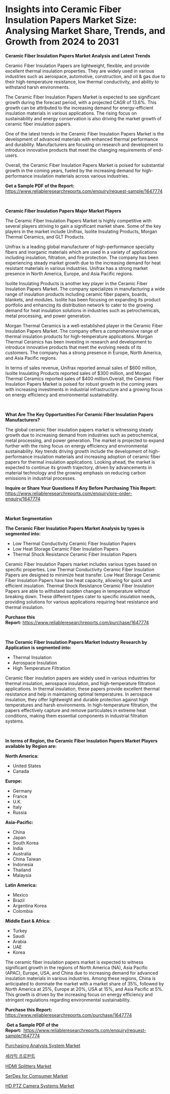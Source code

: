 <p><h1>Insights into Ceramic Fiber Insulation Papers Market Size: Analysing Market Share, Trends, and Growth from 2024 to 2031</h1></p><p><strong>Ceramic Fiber Insulation Papers Market Analysis and Latest Trends</strong></p>
<p><p>Ceramic Fiber Insulation Papers are lightweight, flexible, and provide excellent thermal insulation properties. They are widely used in various industries such as aerospace, automotive, construction, and oil & gas due to their high-temperature resistance, low thermal conductivity, and ability to withstand harsh environments.</p><p>The Ceramic Fiber Insulation Papers Market is expected to see significant growth during the forecast period, with a projected CAGR of 13.6%. This growth can be attributed to the increasing demand for energy-efficient insulation materials in various applications. The rising focus on sustainability and energy conservation is also driving the market growth of ceramic fiber insulation papers.</p><p>One of the latest trends in the Ceramic Fiber Insulation Papers Market is the development of advanced materials with enhanced thermal performance and durability. Manufacturers are focusing on research and development to introduce innovative products that meet the changing requirements of end-users.</p><p>Overall, the Ceramic Fiber Insulation Papers Market is poised for substantial growth in the coming years, fueled by the increasing demand for high-performance insulation materials across various industries.</p></p>
<p><strong>Get a Sample PDF of the Report:&nbsp;</strong> <a href="https://www.reliableresearchreports.com/enquiry/request-sample/1647774">https://www.reliableresearchreports.com/enquiry/request-sample/1647774</a></p>
<p>&nbsp;</p>
<p><strong>Ceramic Fiber Insulation Papers Major Market Players</strong></p>
<p><p>The Ceramic Fiber Insulation Papers Market is highly competitive with several players striving to gain a significant market share. Some of the key players in the market include Unifrax, Isolite Insulating Products, Morgan Thermal Ceramics, and GLT Products.</p><p>Unifrax is a leading global manufacturer of high-performance specialty fibers and inorganic materials which are used in a variety of applications including insulation, filtration, and fire protection. The company has been experiencing steady market growth due to the increasing demand for heat resistant materials in various industries. Unifrax has a strong market presence in North America, Europe, and Asia Pacific regions.</p><p>Isolite Insulating Products is another key player in the Ceramic Fiber Insulation Papers Market. The company specializes in manufacturing a wide range of insulation products including ceramic fiber papers, boards, blankets, and modules. Isolite has been focusing on expanding its product portfolio and enhancing its distribution network to cater to the growing demand for heat insulation solutions in industries such as petrochemicals, metal processing, and power generation.</p><p>Morgan Thermal Ceramics is a well-established player in the Ceramic Fiber Insulation Papers Market. The company offers a comprehensive range of thermal insulation products for high-temperature applications. Morgan Thermal Ceramics has been investing in research and development to introduce innovative products that meet the evolving needs of its customers. The company has a strong presence in Europe, North America, and Asia Pacific regions.</p><p>In terms of sales revenue, Unifrax reported annual sales of $600 million, Isolite Insulating Products reported sales of $300 million, and Morgan Thermal Ceramics reported sales of $400 million.Overall, the Ceramic Fiber Insulation Papers Market is poised for robust growth in the coming years with increasing investments in industrial infrastructure and a growing focus on energy efficiency and environmental sustainability.</p></p>
<p>&nbsp;</p>
<p><strong>What Are The Key Opportunities For Ceramic Fiber Insulation Papers Manufacturers?</strong></p>
<p><p>The global ceramic fiber insulation papers market is witnessing steady growth due to increasing demand from industries such as petrochemical, metal processing, and power generation. The market is projected to expand further with the rising focus on energy efficiency and environmental sustainability. Key trends driving growth include the development of high-performance insulation materials and increasing adoption of ceramic fiber papers for thermal insulation applications. Looking ahead, the market is expected to continue its growth trajectory, driven by advancements in material technology and the growing emphasis on reducing carbon emissions in industrial processes.</p></p>
<p><strong>Inquire or Share Your Questions If Any Before Purchasing This Report:</strong> <a href="https://www.reliableresearchreports.com/enquiry/pre-order-enquiry/1647774">https://www.reliableresearchreports.com/enquiry/pre-order-enquiry/1647774</a></p>
<p>&nbsp;</p>
<p><strong>Market Segmentation</strong></p>
<p><strong>The Ceramic Fiber Insulation Papers Market Analysis by types is segmented into:</strong></p>
<p><ul><li>Low Thermal Conductivity Ceramic Fiber Insulation Papers</li><li>Low Heat Storage Ceramic Fiber Insulation Papers</li><li>Thermal Shock Resistance Ceramic Fiber Insulation Papers</li></ul></p>
<p><p>Ceramic Fiber Insulation Papers market includes various types based on specific properties. Low Thermal Conductivity Ceramic Fiber Insulation Papers are designed to minimize heat transfer. Low Heat Storage Ceramic Fiber Insulation Papers have low heat capacity, allowing for quick and efficient insulation. Thermal Shock Resistance Ceramic Fiber Insulation Papers are able to withstand sudden changes in temperature without breaking down. These different types cater to specific insulation needs, providing solutions for various applications requiring heat resistance and thermal insulation.</p></p>
<p><strong>Purchase this Report:&nbsp;</strong><a href="https://www.reliableresearchreports.com/purchase/1647774">https://www.reliableresearchreports.com/purchase/1647774</a></p>
<p>&nbsp;</p>
<p><strong>The Ceramic Fiber Insulation Papers Market Industry Research by Application is segmented into:</strong></p>
<p><ul><li>Thermal Insulation</li><li>Aerospace Insulation</li><li>High Temperature Filtration</li></ul></p>
<p><p>Ceramic fiber insulation papers are widely used in various industries for thermal insulation, aerospace insulation, and high-temperature filtration applications. In thermal insulation, these papers provide excellent thermal resistance and help in maintaining optimal temperatures. In aerospace insulation, they offer lightweight and durable protection against high temperatures and harsh environments. In high-temperature filtration, the papers effectively capture and remove particulates in extreme heat conditions, making them essential components in industrial filtration systems.</p></p>
<p>&nbsp;</p>
<p><strong>In terms of Region, the Ceramic Fiber Insulation Papers Market Players available by Region are:</strong></p>
<p>
    <p> <strong> North America: </strong>
        <ul>
            <li>United States</li>
            <li>Canada</li>
        </ul>
        </p> 
    <p> <strong> Europe: </strong>
        <ul>
            <li>Germany</li>
            <li>France</li>
            <li>U.K.</li>
            <li>Italy</li>
            <li>Russia</li>
        </ul>
        </p> 
    <p> <strong> Asia-Pacific: </strong>
        <ul>
            <li>China</li>
            <li>Japan</li>
            <li>South Korea</li>
            <li>India</li>
            <li>Australia</li>
            <li>China Taiwan</li>
            <li>Indonesia</li>
            <li>Thailand</li>
            <li>Malaysia</li>
        </ul>
        </p> 
    <p> <strong> Latin America: </strong>
        <ul>
            <li>Mexico</li>
            <li>Brazil</li>
            <li>Argentina Korea</li>
            <li>Colombia</li>
        </ul>
        </p> 
    <p> <strong> Middle East & Africa: </strong>
        <ul>
            <li>Turkey</li>
            <li>Saudi</li>
            <li>Arabia</li>
            <li>UAE</li>
            <li>Korea</li>
        </ul>
    </p>
    </p>
<p><p>The ceramic fiber insulation papers market is expected to witness significant growth in the regions of North America (NA), Asia Pacific (APAC), Europe, USA, and China due to increasing demand for advanced insulation materials in various industries. Among these regions, China is anticipated to dominate the market with a market share of 35%, followed by North America at 25%, Europe at 20%, USA at 15%, and Asia Pacific at 5%. This growth is driven by the increasing focus on energy efficiency and stringent regulations regarding environmental sustainability.</p></p>
<p><strong>Purchase this Report: </strong><a href="https://www.reliableresearchreports.com/purchase/1647774">https://www.reliableresearchreports.com/purchase/1647774</a></p>
<p>&nbsp;<strong>Get a Sample PDF of the Report:&nbsp;&nbsp;</strong><a href="https://www.reliableresearchreports.com/enquiry/request-sample/1647774">https://www.reliableresearchreports.com/enquiry/request-sample/1647774</a></p>
<p><strong></strong></p>
<p><p><a href="https://github.com/moyahfrancoestellec51j635wcx/Market-Research-Report-List-1/blob/main/purchasing-analysis-system-market.md">Purchasing Analysis System Market</a></p><p><a href="https://medium.com/@danielneavesallisons03mba/%EC%84%B8%EB%9D%BC%EB%AF%B9-%ED%94%84%EB%A1%9C%ED%8C%90%ED%8A%B8-%EC%8B%9C%EC%9E%A5-%EC%A0%90%EC%9C%A0%EC%9C%A8-%EC%A7%84%ED%99%94-%EB%B0%8F-%EC%8B%9C%EC%9E%A5-%EC%84%B1%EC%9E%A5-%ED%8A%B8%EB%A0%8C%EB%93%9C-2024-2031-6e18aeba1449">세라믹 프로판트</a></p><p><a href="https://view.publitas.com/reportprime-1/hdmi-splitters-market-size-evaluating-its-market-trends-growth-and-projections-2024-2031/">HDMI Splitters Market</a></p><p><a href="https://spotless-saver-8fd.notion.site/SerDes-for-Comsumer-Market-Size-Market-Share-and-Global-Market-Analysis-Report-2024-2031-ee40b157f50642988ccd379815e720be">SerDes for Comsumer Market</a></p><p><a href="https://view.publitas.com/reportprime-1/hd-ptz-camera-systems-market-insights-market-players-and-forecast-till-2031/">HD PTZ Camera Systems Market</a></p></p>